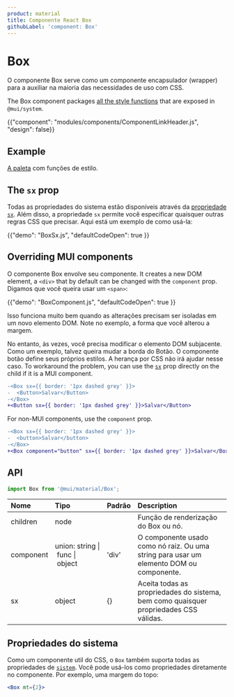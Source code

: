 ```yaml
---
product: material
title: Componente React Box
githubLabel: 'component: Box'
---
```


# Box

<p class="description">O componente Box serve como um componente encapsulador (wrapper) para a auxiliar na maioria das necessidades de uso com CSS.</p>

The Box component packages [all the style functions](/system/basics/#all-inclusive) that are exposed in `@mui/system`.

{{"component": "modules/components/ComponentLinkHeader.js", "design": false}}

## Example

[A paleta](/system/palette/) com funções de estilo.

## The `sx` prop

Todas as propriedades do sistema estão disponíveis através da [propriedade `sx`](/system/basics/#the-sx-prop). Além disso, a propriedade `sx` permite você especificar quaisquer outras regras CSS que precisar. Aqui está um exemplo de como usá-la:

{{"demo": "BoxSx.js", "defaultCodeOpen": true }}

## Overriding MUI components

O componente Box envolve seu componente. It creates a new DOM element, a `<div>` that by default can be changed with the `component` prop. Digamos que você queira usar um `<span>`:

{{"demo": "BoxComponent.js", "defaultCodeOpen": true }}

Isso funciona muito bem quando as alterações precisam ser isoladas em um novo elemento DOM. Note no exemplo, a forma que você alterou a margem.

No entanto, às vezes, você precisa modificar o elemento DOM subjacente. Como um exemplo, talvez queira mudar a borda do Botão. O componente botão define seus próprios estilos. A herança por CSS não irá ajudar nesse caso. To workaround the problem, you can use the [`sx`](/system/basics/#the-sx-prop) prop directly on the child if it is a MUI component.

```diff
-<Box sx={{ border: '1px dashed grey' }}>
-  <Button>Salvar</Button>
-</Box>
+<Button sx={{ border: '1px dashed grey' }}>Salvar</Button>
```

For non-MUI components, use the `component` prop.

```diff
-<Box sx={{ border: '1px dashed grey' }}>
-  <button>Salvar</button>
-</Box>
+<Box component="button" sx={{ border: '1px dashed grey' }}>Salvar</Box>
```

## API

```jsx
import Box from '@mui/material/Box';
```

| Nome                                     | Tipo                                                                                                                          | Padrão                                  | Description                                                                             |
|:---------------------------------------- |:----------------------------------------------------------------------------------------------------------------------------- |:--------------------------------------- |:--------------------------------------------------------------------------------------- |
| <span class="prop-name">children</span>  | <span class="prop-type">node<br></span>                                                                                 |                                         | Função de renderização do Box ou nó.                                                    |
| <span class="prop-name">component</span> | <span class="prop-type">union:&nbsp;string&nbsp;&#124;<br>&nbsp;func&nbsp;&#124;<br>&nbsp;object<br></span> | <span class="prop-default">'div'</span> | O componente usado como nó raiz. Ou uma string para usar um elemento DOM ou componente. |
| <span class="prop-name">sx</span>        | <span class="prop-type">object</span>                                                                                         | <span class="prop-default">{}</span>    | Aceita todas as propriedades do sistema, bem como quaisquer propriedades CSS válidas.   |

## Propriedades do sistema

Como um componente util do CSS, o `Box` também suporta todas as propriedades de [`sistem`](/system/properties/). Você pode usá-los como propriedades diretamente no componente. Por exemplo, uma margem do topo:

```jsx
<Box mt={2}>
```
